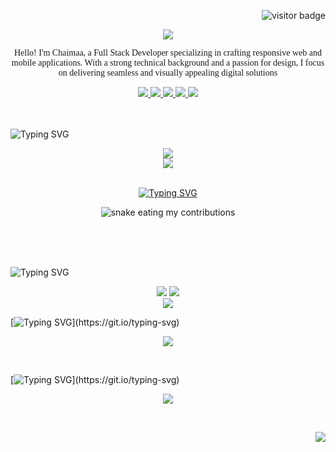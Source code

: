<p align="right">
  <img src="https://visitor-badge.laobi.icu/badge?page_id=ChaimaaChouhaibi.ChaimaaChouhaibi" alt="visitor badge" />
</p>


<div align="center">
  <img src="https://readme-typing-svg.herokuapp.com?font=Playfair+Display&weight=500&color=213555&size=24&center=true&vCenter=true&lines=Hi+!,+I'm+Chaimaa+Chouhaibi;I'm+a+Web+Developer;I'm+a+Mobile+App+Developer;Glad+to+have+you+here+!" />
</div>

<p align="center" style="font-family: 'Times New Roman', Times, serif;">
  Hello! I'm Chaimaa, a Full Stack Developer specializing in crafting responsive web and mobile applications. With a strong technical background and a passion for design, I focus on delivering seamless and visually appealing digital solutions</p>
  
<div align="center">
   <a href="https://www.linkedin.com/in/chaimaa-chouhaibi-40712030a/" >
    <img src="https://img.shields.io/badge/LinkedIn-%230077B5.svg?logo=linkedin&logoColor=white" target="_black"  />
  </a>
  <a href="https://discord.gg/chaimaachouhaibi">
    <img src="https://img.shields.io/badge/Discord-%237289DA.svg?logo=discord&logoColor=white" />
  </a>
   <a href="mailto:chaimaachouhaibi@gmail.com">
    <img src="https://img.shields.io/badge/Email-%23D14836.svg?logo=gmail&logoColor=white" />
  </a>
   <a href="https://web.facebook.com/chaimaa.ell.3511?locale=fr_FR">
    <img src="https://img.shields.io/badge/Facebook-%231877F2.svg?logo=Facebook&logoColor=white" />
  </a>
  <a href="https://www.instagram.com/chaimaa_chouhaibi/">
    <img src="https://img.shields.io/badge/Instagram-%23E4405F.svg?logo=Instagram&logoColor=white" />
  </a>
</div>

<br>
<br>

![Typing SVG](https://readme-typing-svg.herokuapp.com?font=Times+New+Roman&weight=600&size=23&duration=4000&pause=1000&color=000000&repeat=false&width=435&lines=Technologies+and+Tools+I+use+%F0%9F%92%BB+%3A)

<div align="center">
  <img src="https://skillicons.dev/icons?i=html,css,js,react,vite,vue,bootstrap,tailwindcss,nextjs,laravel,mysql,php" /><br>
  <img src="https://skillicons.dev/icons?i=vscode,androidstudio,postman,git,github,notion,figma" /><br>
</div><br>

<div align="center">
  
[![Typing SVG](https://readme-typing-svg.herokuapp.com?font=Times+New+Roman&size=23&duration=4000&pause=1000&center=true&vCenter=true&color=000000&repeat=false&width=435&lines=My+Contributions)](https://git.io/typing-svg)
 <br>
 
  <img alt="snake eating my contributions" src="https://raw.githubusercontent.com/ChaimaaChouhaibi/ChaimaaChouhaibi/output/github-contribution-grid-snake.svg" />

  <br/><br/><br/>
</div>

![Typing SVG](https://readme-typing-svg.herokuapp.com?font=Times+New+Roman&weight=600&size=23&duration=4000&pause=1000&color=000000&repeat=false&width=435&lines=GitHub+Stats+📈+:)

<div align="center">
  
![](https://github-readme-stats.vercel.app/api?username=ChaimaaChouhaibi&theme=holi&hide_border=true&include_all_commits=false&count_private=false)
![](https://github-readme-stats.vercel.app/api/top-langs/?username=ChaimaaChouhaibi&theme=holi&hide_border=true&include_all_commits=false&count_private=false&layout=compact)<br/>
![](https://github-readme-streak-stats.herokuapp.com/?user=ChaimaaChouhaibi&theme=holi&hide_border=true)
</div>

[![Typing SVG](https://readme-typing-svg.herokuapp.com?font=Times+New+Roman&size=23&duration=4000&pause=1000&color=000000&repeat=false&width=435&lines=GitHub+Trophies+🏆+:)](https://git.io/typing-svg)
<div align="center">
  
![](https://github-profile-trophy.vercel.app/?username=ChaimaaChouhaibi&theme=blue_navy&no-frame=false&no-bg=true&margin-w=4)
</div>
<br>

[![Typing SVG](https://readme-typing-svg.herokuapp.com?font=Times+New+Roman&size=23&duration=4000&pause=1000&color=000000&repeat=false&width=435&lines=Random+Dev+Quote+✍️+:)](https://git.io/typing-svg)

<div align="center">
  
![](https://quotes-github-readme.vercel.app/api?type=horizontal&theme=light)
</div>
<br>

<div align="right">
  
[![](https://visitcount.itsvg.in/api?id=ChaimaaChouhaibi&icon=7&color=1)](https://visitcount.itsvg.in)
</div>




